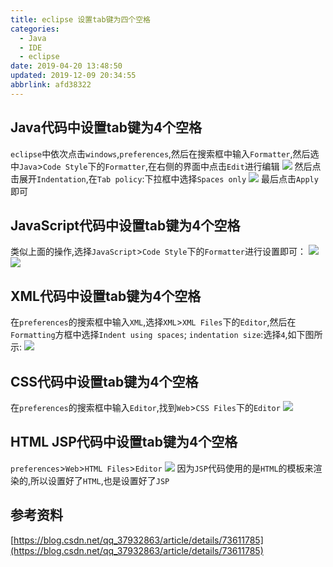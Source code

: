 ```yaml
---
title: eclipse 设置tab键为四个空格
categories: 
  - Java
  - IDE
  - eclipse
date: 2019-04-20 13:48:50
updated: 2019-12-09 20:34:55
abbrlink: afd38322
---
```

## Java代码中设置tab键为4个空格 ##
`eclipse`中依次点击`windows`,`preferences`,然后在搜索框中输入`Formatter`,然后选中`Java`>`Code Style`下的`Formatter`,在右侧的界面中点击`Edit`进行编辑
![](https://image-1257720033.cos.ap-shanghai.myqcloud.com/blog/Java/IDESetting/eclipse/TabUse4Space.png)
然后点击展开`Indentation`,在`Tab policy`:下拉框中选择`Spaces only`
![](https://image-1257720033.cos.ap-shanghai.myqcloud.com/blog/Java/IDESetting/eclipse/TabUse4Space/1.png)
最后点击`Apply`即可
## JavaScript代码中设置tab键为4个空格 ##
类似上面的操作,选择`JavaScript`>`Code Style`下的`Formatter`进行设置即可：
![](https://image-1257720033.cos.ap-shanghai.myqcloud.com/blog/Java/IDESetting/eclipse/TabUse4Space/2.png)
![](https://image-1257720033.cos.ap-shanghai.myqcloud.com/blog/Java/IDESetting/eclipse/TabUse4Space/3.png)
## XML代码中设置tab键为4个空格 ##
在`preferences`的搜索框中输入`XML`,选择`XML`>`XML Files`下的`Editor`,然后在`Formatting`方框中选择`Indent using spaces`;
`indentation size`:选择`4`,如下图所示:
![](https://image-1257720033.cos.ap-shanghai.myqcloud.com/blog/Java/IDESetting/eclipse/TabUse4Space/4.png)
## CSS代码中设置tab键为4个空格 ##
在`preferences`的搜索框中输入`Editor`,找到`Web`>`CSS Files`下的`Editor`
![](https://image-1257720033.cos.ap-shanghai.myqcloud.com/blog/Java/IDESetting/eclipse/TabUse4Space/5.png)
## HTML JSP代码中设置tab键为4个空格 ##
`preferences`>`Web`>`HTML Files`>`Editor`
![](https://image-1257720033.cos.ap-shanghai.myqcloud.com/blog/Java/IDESetting/eclipse/TabUse4Space/6.png)
因为`JSP`代码使用的是`HTML`的模板来渲染的,所以设置好了`HTML`,也是设置好了`JSP`
## 参考资料 ##
[https://blog.csdn.net/qq_37932863/article/details/73611785](https://blog.csdn.net/qq_37932863/article/details/73611785)
